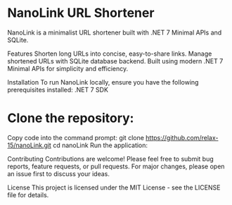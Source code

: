 # NanoLink URL Shortener

NanoLink is a minimalist URL shortener built with .NET 7 Minimal APIs and SQLite.

Features
Shorten long URLs into concise, easy-to-share links.
Manage shortened URLs with SQLite database backend.
Built using modern .NET 7 Minimal APIs for simplicity and efficiency.

Installation
To run NanoLink locally, ensure you have the following prerequisites installed:
.NET 7 SDK

# Clone the repository:
Copy code into the command prompt: git clone https://github.com/relax-15/nanoLink.git
cd nanoLink
Run the application:

Contributing
Contributions are welcome! Please feel free to submit bug reports, feature requests, or pull requests. For major changes, please open an issue first to discuss your ideas.

License
This project is licensed under the MIT License - see the LICENSE file for details.
